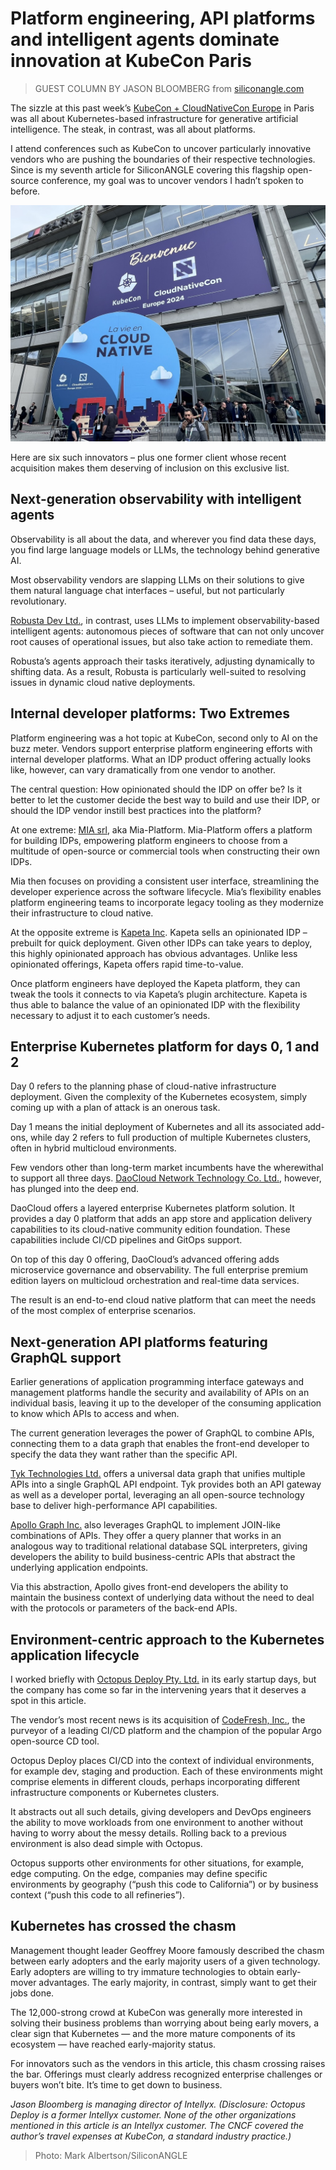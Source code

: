 # Platform engineering, API platforms and intelligent agents dominate innovation at KubeCon Paris

> GUEST COLUMN BY JASON BLOOMBERG from [siliconangle.com](https://siliconangle.com/2024/03/23/platform-engineering-api-platforms-intelligent-agents-dominate-innovation-kubecon-paris/)

The sizzle at this past week’s [KubeCon + CloudNativeCon Europe](https://events.linuxfoundation.org/kubecon-cloudnativecon-europe/)
in Paris was all about Kubernetes-based infrastructure for generative artificial intelligence. The steak, in contrast, was all about platforms.

I attend conferences such as KubeCon to uncover particularly innovative vendors who are pushing the boundaries of their respective technologies.
Since is my seventh article for SiliconANGLE covering this flagship open-source conference, my goal was to uncover vendors I hadn’t spoken to before.

![Post of KubeCon EU](./images/KubeConEU1.jpg)

Here are six such innovators – plus one former client whose recent acquisition makes them deserving of inclusion on this exclusive list.

## Next-generation observability with intelligent agents

Observability is all about the data, and wherever you find data these days, you find large language models or LLMs,
the technology behind generative AI.

Most observability vendors are slapping LLMs on their solutions to give them natural language chat interfaces –
useful, but not particularly revolutionary.

[Robusta Dev Ltd.](https://home.robusta.dev/), in contrast, uses LLMs to implement observability-based intelligent agents:
autonomous pieces of software that can not only uncover root causes of operational issues, but also take action to remediate them.

Robusta’s agents approach their tasks iteratively, adjusting dynamically to shifting data.
As a result, Robusta is particularly well-suited to resolving issues in dynamic cloud native deployments.

## Internal developer platforms: Two Extremes

Platform engineering was a hot topic at KubeCon, second only to AI on the buzz meter.
Vendors support enterprise platform engineering efforts with internal developer platforms.
What an IDP product offering actually looks like, however, can vary dramatically from one vendor to another.

The central question: How opinionated should the IDP on offer be? Is it better to let the customer decide
the best way to build and use their IDP, or should the IDP vendor instill best practices into the platform?

At one extreme: [MIA srl](https://mia-platform.eu/), aka Mia-Platform. Mia-Platform offers a platform for
building IDPs, empowering platform engineers to choose from a multitude of open-source or commercial tools
when constructing their own IDPs.

Mia then focuses on providing a consistent user interface, streamlining the developer experience across the software lifecycle.
Mia’s flexibility enables platform engineering teams to incorporate legacy tooling as they modernize their infrastructure to cloud native.

At the opposite extreme is [Kapeta Inc](https://kapeta.com/). Kapeta sells an opinionated IDP – prebuilt for quick deployment.
Given other IDPs can take years to deploy, this highly opinionated approach has obvious advantages.
Unlike less opinionated offerings, Kapeta offers rapid time-to-value.

Once platform engineers have deployed the Kapeta platform, they can tweak the tools it connects to via Kapeta’s plugin architecture.
Kapeta is thus able to balance the value of an opinionated IDP with the flexibility necessary to adjust it to each customer’s needs.

## Enterprise Kubernetes platform for days 0, 1 and 2

Day 0 refers to the planning phase of cloud-native infrastructure deployment.
Given the complexity of the Kubernetes ecosystem, simply coming up with a plan of attack is an onerous task.

Day 1 means the initial deployment of Kubernetes and all its associated add-ons,
while day 2 refers to full production of multiple Kubernetes clusters, often in hybrid multicloud environments.

Few vendors other than long-term market incumbents have the wherewithal to support all three days.
[DaoCloud Network Technology Co. Ltd.](https://www.daocloud.io/en/), however, has plunged into the deep end.

DaoCloud offers a layered enterprise Kubernetes platform solution. It provides a day 0 platform that
adds an app store and application delivery capabilities to its cloud-native community edition foundation.
These capabilities include CI/CD pipelines and GitOps support.

On top of this day 0 offering, DaoCloud’s advanced offering adds microservice governance and observability.
The full enterprise premium edition layers on multicloud orchestration and real-time data services.

The result is an end-to-end cloud native platform that can meet the needs of the most complex of enterprise scenarios.

## Next-generation API platforms featuring GraphQL support

Earlier generations of application programming interface gateways and management platforms handle the
security and availability of APIs on an individual basis, leaving it up to the developer of the
consuming application to know which APIs to access and when.

The current generation leverages the power of GraphQL to combine APIs, connecting them to a data graph that
enables the front-end developer to specify the data they want rather than the specific API.

[Tyk Technologies Ltd.](https://tyk.io/) offers a universal data graph that unifies multiple APIs into
a single GraphQL API endpoint. Tyk provides both an API gateway as well as a developer portal,
leveraging an all open-source technology base to deliver high-performance API capabilities.

[Apollo Graph Inc.](https://www.apollographql.com/) also leverages GraphQL to implement JOIN-like combinations of APIs.
They offer a query planner that works in an analogous way to traditional relational database SQL interpreters,
giving developers the ability to build business-centric APIs that abstract the underlying application endpoints.

Via this abstraction, Apollo gives front-end developers the ability to maintain the business context of
underlying data without the need to deal with the protocols or parameters of the back-end APIs.

## Environment-centric approach to the Kubernetes application lifecycle

I worked briefly with [Octopus Deploy Pty. Ltd.](https://octopus.com/) in its early startup days,
but the company has come so far in the intervening years that it deserves a spot in this article.

The vendor’s most recent news is its acquisition of [CodeFresh, Inc.](https://codefresh.io/),
the purveyor of a leading CI/CD platform and the champion of the popular Argo open-source CD tool.

Octopus Deploy places CI/CD into the context of individual environments, for example dev, staging and production.
Each of these environments might comprise elements in different clouds, perhaps incorporating different infrastructure components or Kubernetes clusters.

It abstracts out all such details, giving developers and DevOps engineers the ability to move workloads
from one environment to another without having to worry about the messy details.
Rolling back to a previous environment is also dead simple with Octopus.

Octopus supports other environments for other situations, for example, edge computing.
On the edge, companies may define specific environments by geography (“push this code to California”)
or by business context (“push this code to all refineries”).

## Kubernetes has crossed the chasm

Management thought leader Geoffrey Moore famously described the chasm between early adopters and the early majority users of a given technology.
Early adopters are willing to try immature technologies to obtain early-mover advantages.
The early majority, in contrast, simply want to get their jobs done.

The 12,000-strong crowd at KubeCon was generally more interested in solving their business problems than
worrying about being early movers, a clear sign that Kubernetes — and the more mature components of its ecosystem —
have reached early-majority status.

For innovators such as the vendors in this article, this chasm crossing raises the bar.
Offerings must clearly address recognized enterprise challenges or buyers won’t bite. It’s time to get down to business.

_Jason Bloomberg is managing director of Intellyx. (Disclosure: Octopus Deploy is a former Intellyx customer. None of the other organizations mentioned in this article is an Intellyx customer. The CNCF covered the author’s travel expenses at KubeCon, a standard industry practice.)_

> Photo: Mark Albertson/SiliconANGLE
